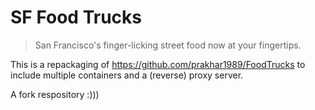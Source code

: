 SF Food Trucks
===

> San Francisco's finger-licking street food now at your fingertips.

This is a repackaging of https://github.com/prakhar1989/FoodTrucks to include
multiple containers and a (reverse) proxy server.

A fork respository :)))